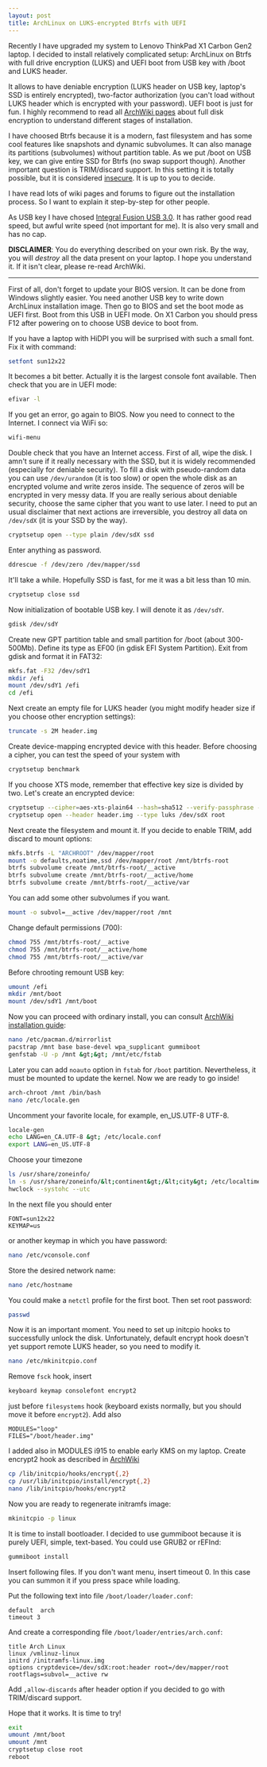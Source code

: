 ```yaml
---
layout: post
title: ArchLinux on LUKS-encrypted Btrfs with UEFI
---
```


Recently I have upgraded my system to Lenovo ThinkPad X1 Carbon Gen2 laptop. I
decided to install relatively complicated setup: ArchLinux on Btrfs with full drive
encryption (LUKS) and UEFI boot from USB key with /boot and LUKS header.

It allows to have deniable encryption (LUKS header on USB key, laptop's SSD is
entirely encrypted), two-factor authorization (you can't load without LUKS
header which is encrypted with your password). UEFI boot is just for fun.
I highly recommend to read all [ArchWiki pages](https://wiki.archlinux.org/index.php/Dm-crypt) about full disk
encryption to understand different stages of installation.

I have choosed Btrfs because it is a modern, fast filesystem and has some cool
features like snapshots and dynamic subvolumes. It can also manage its
partitions (subvolumes) without partition table. As we put /boot on USB key,
we can give entire SSD for Btrfs (no swap support though). Another important
question is TRIM/discard support. In this setting it is totally possible, but
it is considered [insecure](http://asalor.blogspot.fr/2011/08/trim-dm-crypt-problems.html). It is up to you to decide.

I have read lots of wiki pages and forums to figure out the installation
process. So I want to explain it step-by-step for other people.

As USB key I have chosed [Integral Fusion USB 3.0](http://www.integralmemory.com/product/fusion-usb-3-superspeed-small-metal-flash-drive). It has rather good
read speed, but awful write speed (not important for me). It is also very
small and has no cap.

**DISCLAIMER**: You do everything described on your own risk. By the way, you will _destroy_ all the data present on your laptop. I hope you understand it. If it isn't clear, please re-read ArchWiki.

----

First of all, don't forget to update your BIOS version. It can be done from
Windows slightly easier. You need another USB key to write down ArchLinux
installation image. Then go to BIOS and set the boot mode as UEFI first. Boot
from this USB in UEFI mode. On X1 Carbon you should press F12 after powering
on to choose USB device to boot from.

If you have a laptop with HiDPI you will be surprised with such a small font.
Fix it with command:

```bash
setfont sun12x22
```

It becomes a bit better. Actually it is the largest console font available.
Then check that you are in UEFI mode:

```bash
efivar -l
```

If you get an error, go again to BIOS. Now you need to connect to the
Internet. I connect via WiFi so:

```bash
wifi-menu
```

Double check that you have an Internet access. First of all, wipe the disk. I
amn't sure if it really necessary with the SSD, but it is widely recommended
(especially for deniable security). To fill a disk with pseudo-random data you
can use `/dev/urandom` (it is too slow) or open the whole disk as an encrypted
volume and write zeros inside. The sequence of zeros will be encrypted in very
messy data. If you are really serious about deniable security, choose the same
cipher that you want to use later. I need to put an usual disclaimer that next
actions are irreversible, you destroy all data on `/dev/sdX` (it is your SSD by
the way).

```bash
cryptsetup open --type plain /dev/sdX ssd
```

Enter anything as password.

```bash
ddrescue -f /dev/zero /dev/mapper/ssd
```

It'll take a while. Hopefully SSD is fast, for me it was a bit less than 10 min.

```bash
cryptsetup close ssd
```

Now initialization of bootable USB key. I will denote it as `/dev/sdY`.

```bash
gdisk /dev/sdY
```

Create new GPT partition table and small partition for /boot (about 300-500Mb).
Define its type as EF00 (in gdisk EFI System Partition). Exit from gdisk and
format it in FAT32:

```bash
mkfs.fat -F32 /dev/sdY1
mkdir /efi
mount /dev/sdY1 /efi
cd /efi
```

Next create an empty file for LUKS header (you might modify header size if you choose other encryption settings):

```bash
truncate -s 2M header.img
```

Create device-mapping encrypted device with this header. Before choosing a
cipher, you can test the speed of your system with

```bash
cryptsetup benchmark
```

If you choose XTS mode, remember that effective key size is divided by two.
Let's create an encrypted device:

```bash
cryptsetup --cipher=aes-xts-plain64 --hash=sha512 --verify-passphrase --key-size=256 luksFormat /dev/sdX --header header.img
cryptsetup open --header header.img --type luks /dev/sdX root
```

Next create the filesystem and mount it. If you decide to enable TRIM, add
discard to mount options:

```bash
mkfs.btrfs -L "ARCHROOT" /dev/mapper/root
mount -o defaults,noatime,ssd /dev/mapper/root /mnt/btrfs-root
btrfs subvolume create /mnt/btrfs-root/__active
btrfs subvolume create /mnt/btrfs-root/__active/home
btrfs subvolume create /mnt/btrfs-root/__active/var
```

You can add some other subvolumes if you want.

```bash
mount -o subvol=__active /dev/mapper/root /mnt
```

Change default permissions (700):

```bash
chmod 755 /mnt/btrfs-root/__active
chmod 755 /mnt/btrfs-root/__active/home
chmod 755 /mnt/btrfs-root/__active/var
```

Before chrooting remount USB key:

```bash
umount /efi
mkdir /mnt/boot
mount /dev/sdY1 /mnt/boot
```

Now you can proceed with ordinary install, you can
consult [ArchWiki installation guide](https://wiki.archlinux.org/index.php/installation_guide):

```bash
nano /etc/pacman.d/mirrorlist
pacstrap /mnt base base-devel wpa_supplicant gummiboot
genfstab -U -p /mnt &gt;&gt; /mnt/etc/fstab
```

Later you can add `noauto` option in `fstab` for `/boot` partition. Nevertheless, it
must be mounted to update the kernel. Now we are ready to go inside!

```bash
arch-chroot /mnt /bin/bash
nano /etc/locale.gen
```

Uncomment your favorite locale, for example, en_US.UTF-8 UTF-8.

```bash
locale-gen
echo LANG=en_CA.UTF-8 &gt; /etc/locale.conf
export LANG=en_US.UTF-8
```

Choose your timezone

```bash
ls /usr/share/zoneinfo/
ln -s /usr/share/zoneinfo/&lt;continent&gt;/&lt;city&gt; /etc/localtime
hwclock --systohc --utc
```

In the next file you should enter

```
FONT=sun12x22
KEYMAP=us
```

or another keymap in which you have password:

```bash
nano /etc/vconsole.conf
```

Store the desired network name:

```bash
nano /etc/hostname
```

You could make a `netctl` profile for the first boot.
Then set root password:

```bash
passwd
```

Now it is an important moment. You need to set up
initcpio hooks to successfully unlock the disk.
Unfortunately, default encrypt hook doesn't yet support
remote LUKS header, so you need to modify it.

```bash
nano /etc/mkinitcpio.conf
```

Remove `fsck` hook, insert

```bash
keyboard keymap consolefont encrypt2
```

just before `filesystems` hook (keyboard exists normally, but
you should move it before `encrypt2`). Add also

```
MODULES="loop"
FILES="/boot/header.img"
```

I added also in MODULES i915 to enable early KMS on my laptop.
Create encrypt2 hook as described in [ArchWiki](https://wiki.archlinux.org/index.php/Dm-crypt/Specialties#Encrypted_system_using_a_remote_LUKS_header)

```bash
cp /lib/initcpio/hooks/encrypt{,2}
cp /usr/lib/initcpio/install/encrypt{,2}
nano /lib/initcpio/hooks/encrypt2
```

Now you are ready to regenerate initramfs image:

```bash
mkinitcpio -p linux
```

It is time to install bootloader. I decided to use gummiboot
because it is purely UEFI, simple, text-based. You could use GRUB2
or rEFInd:

```bash
gummiboot install
```

Insert following files. If you don't want menu,
insert timeout 0. In this case you can summon it if you
press space while loading.

Put the following text into file `/boot/loader/loader.conf`:

```
default  arch
timeout 3
```

And create a corresponding file `/boot/loader/entries/arch.conf`:

```
title Arch Linux
linux /vmlinuz-linux
initrd /initramfs-linux.img
options cryptdevice=/dev/sdX:root:header root=/dev/mapper/root rootflags=subvol=__active rw
```
Add `,allow-discards` after header option if you decided to go with TRIM/discard support.

Hope that it works. It is time to try!

```bash
exit
umount /mnt/boot
umount /mnt
cryptsetup close root
reboot
```
